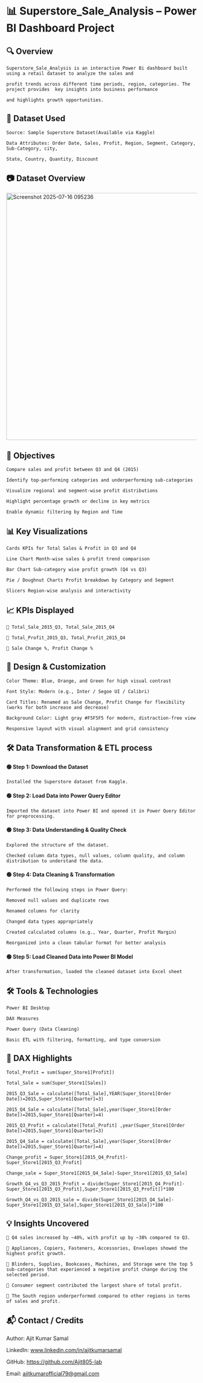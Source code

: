 # 📊 Superstore_Sale_Analysis – Power BI Dashboard Project

## 🔍 Overview
    Superstore_Sale_Analysis is an interactive Power Bi dashboard built using a retail dataset to analyze the sales and 
    
    profit trends across different time periods, region, categories. The project provides  key insights into business performance 
    
    and highlights growth opportunities.

## 📁 Dataset Used
    Source: Sample Superstore Dataset(Available via Kaggle)
    
    Data Attributes: Order Date, Sales, Profit, Region, Segment, Category, Sub-Category, city, 
    
    State, Country, Quantity, Discount
    
## 📷 Dataset Overview

<img width="1160" height="652" alt="Screenshot 2025-07-16 095236" src="https://github.com/user-attachments/assets/e314c3a1-530b-4125-82b4-a93a3478cde6" />
    
## 🎯 Objectives
    Compare sales and profit between Q3 and Q4 (2015)

    Identify top-performing categories and underperforming sub-categories

    Visualize regional and segment-wise profit distributions

    Highlight percentage growth or decline in key metrics

    Enable dynamic filtering by Region and Time

## 📊 Key Visualizations
    
    Cards KPIs for Total Sales & Profit in Q3 and Q4
    
    Line Chart Month-wise sales & profit trend comparison
    
    Bar Chart Sub-category wise profit growth (Q4 vs Q3)
    
    Pie / Doughnut Charts Profit breakdown by Category and Segment
    
    Slicers	Region-wise analysis and interactivity
    
## 📈 KPIs Displayed
    🔹 Total_Sale_2015_Q3, Total_Sale_2015_Q4

    🔹 Total_Profit_2015_Q3, Total_Profit_2015_Q4

    🔹 Sale Change %, Profit Change %

## 🎨 Design & Customization

    Color Theme: Blue, Orange, and Green for high visual contrast
    
    Font Style: Modern (e.g., Inter / Segoe UI / Calibri)
    
    Card Titles: Renamed as Sale Change, Profit Change for flexibility (works for both increase and decrease)
    
    Background Color: Light gray #F5F5F5 for modern, distraction-free view
    
    Responsive layout with visual alignment and grid consistency
    
## 🛠️ Data Transformation & ETL process 

#### 🟢 Step 1: Download the Dataset
    Installed the Superstore dataset from Kaggle.

#### 🟢 Step 2: Load Data into Power Query Editor
    Imported the dataset into Power BI and opened it in Power Query Editor for preprocessing.

#### 🟢 Step 3: Data Understanding & Quality Check
    Explored the structure of the dataset.

    Checked column data types, null values, column quality, and column distribution to understand the data.

#### 🟢 Step 4: Data Cleaning & Transformation
    Performed the following steps in Power Query:

    Removed null values and duplicate rows
    
    Renamed columns for clarity
    
    Changed data types appropriately
    
    Created calculated columns (e.g., Year, Quarter, Profit Margin)
    
    Reorganized into a clean tabular format for better analysis

#### 🟢 Step 5: Load Cleaned Data into Power BI Model
    After transformation, loaded the cleaned dataset into Excel sheet

## 🛠 Tools & Technologies
    Power BI Desktop
    
    DAX Measures
    
    Power Query (Data Cleaning)
    
    Basic ETL with filtering, formatting, and type conversion
    
## 📌 DAX Highlights
    Total_Profit = sum(Super_Store1[Profit])
    
    Total_Sale = sum(Super_Store1[Sales])
    
    2015_Q3_Sale = calculate([Total_Sale],YEAR(Super_Store1[Order Date])=2015,Super_Store1[Quarter]=3)
    
    2015_Q4_Sale = calculate([Total_Sale],year(Super_Store1[Order Date])=2015,Super_Store1[Quarter]=4)
    
    2015_Q3_Profit = calculate([Total_Profit] ,year(Super_Store1[Order Date])=2015,Super_Store1[Quarter]=3)
    
    2015_Q4_Sale = calculate([Total_Sale],year(Super_Store1[Order Date])=2015,Super_Store1[Quarter]=4)
    
    Change_profit = Super_Store1[2015_Q4_Profit]-Super_Store1[2015_Q3_Profit]
    
    Change_sale = Super_Store1[2015_Q4_Sale]-Super_Store1[2015_Q3_Sale]
    
    Growth_Q4_vs_Q3_2015_Profit = divide(Super_Store1[2015_Q4_Profit]-Super_Store1[2015_Q3_Profit],Super_Store1[2015_Q3_Profit])*100
    
    Growth_Q4_vs_Q3_2015_sale = divide(Super_Store1[2015_Q4_Sale]-Super_Store1[2015_Q3_Sale],Super_Store1[2015_Q3_Sale])*100
    
## 💡 Insights Uncovered
    🔹 Q4 sales increased by ~40%, with profit up by ~38% compared to Q3.
    
    🔹 Appliances, Copiers, Fasteners, Accessories, Envelopes showed the highest profit growth.
    
    🔹 Blinders, Supplies, Bookcases, Machines, and Storage were the top 5 sub-categories that experienced a negative profit change during the selected period. 
    
    🔹 Consumer segment contributed the largest share of total profit.
    
    🔹 The South region underperformed compared to other regions in terms of sales and profit.
    
## 📬 Contact / Credits
Author: Ajit Kumar Samal

LinkedIn: www.linkedin.com/in/ajitkumarsamal

GitHub: https://github.com/Ajit805-lab

Email: ajitkumarofficial79@gmail.com


       
    
    
      
    
   

 
